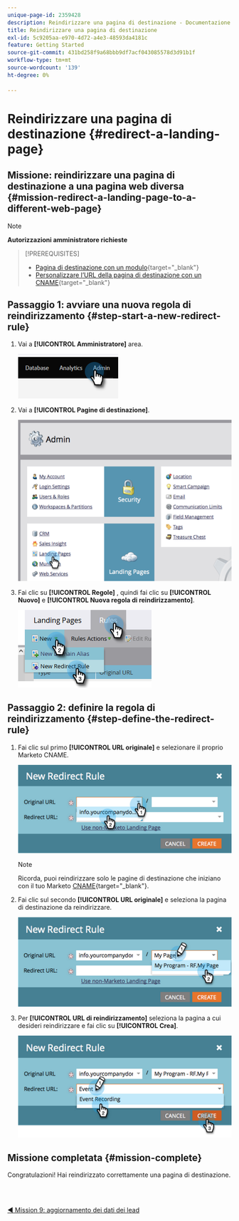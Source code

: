```yaml
---
unique-page-id: 2359428
description: Reindirizzare una pagina di destinazione - Documentazione Marketo - Documentazione del prodotto
title: Reindirizzare una pagina di destinazione
exl-id: 5c9205aa-e970-4d72-a4e3-48593da4181c
feature: Getting Started
source-git-commit: 431bd258f9a68bbb9df7acf043085578d3d91b1f
workflow-type: tm+mt
source-wordcount: '139'
ht-degree: 0%

---
```


# Reindirizzare una pagina di destinazione {#redirect-a-landing-page}

## Missione: reindirizzare una pagina di destinazione a una pagina web diversa {#mission-redirect-a-landing-page-to-a-different-web-page}

>[!NOTE]
>
>**Autorizzazioni amministratore richieste**

>[!PREREQUISITES]
>
>* [Pagina di destinazione con un modulo](/help/marketo/getting-started/quick-wins/landing-page-with-a-form.md){target="_blank"}
>* [Personalizzare l’URL della pagina di destinazione con un CNAME](/help/marketo/product-docs/demand-generation/landing-pages/landing-page-actions/customize-your-landing-page-urls-with-a-cname.md){target="_blank"}

## Passaggio 1: avviare una nuova regola di reindirizzamento {#step-start-a-new-redirect-rule}

1. Vai a **[!UICONTROL Amministratore]** area.

   ![](assets/redirect-a-landing-page-1.png)

1. Vai a **[!UICONTROL Pagine di destinazione]**.

   ![](assets/redirect-a-landing-page-2.png)

1. Fai clic su **[!UICONTROL Regole]** , quindi fai clic su **[!UICONTROL Nuovo]** e **[!UICONTROL Nuova regola di reindirizzamento]**.

   ![](assets/redirect-a-landing-page-3.png)

## Passaggio 2: definire la regola di reindirizzamento {#step-define-the-redirect-rule}

1. Fai clic sul primo **[!UICONTROL URL originale]** e selezionare il proprio Marketo CNAME.

   ![](assets/redirect-a-landing-page-4.png)

   >[!NOTE]
   >
   >Ricorda, puoi reindirizzare solo le pagine di destinazione che iniziano con il tuo Marketo [CNAME](/help/marketo/product-docs/demand-generation/landing-pages/landing-page-actions/customize-your-landing-page-urls-with-a-cname.md){target="_blank"}.

1. Fai clic sul secondo **[!UICONTROL URL originale]** e seleziona la pagina di destinazione da reindirizzare.

   ![](assets/redirect-a-landing-page-5.png)

1. Per **[!UICONTROL URL di reindirizzamento]** seleziona la pagina a cui desideri reindirizzare e fai clic su **[!UICONTROL Crea]**.

   ![](assets/redirect-a-landing-page-6.png)

## Missione completata {#mission-complete}

Congratulazioni! Hai reindirizzato correttamente una pagina di destinazione.

<br> 

[◄ Mission 9: aggiornamento dei dati dei lead](/help/marketo/getting-started/quick-wins/update-person-data.md)
